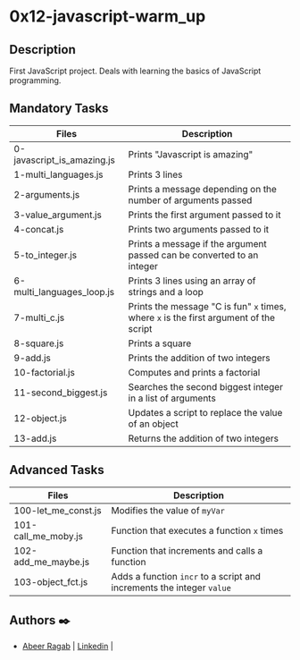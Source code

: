 # 0x12-javascript-warm_up

## Description

First JavaScript project. Deals with learning the basics of JavaScript programming.

## Mandatory Tasks

| Files | Description |
| ----- | ----------- |
| 0-javascript_is_amazing.js | Prints "Javascript is amazing" |
| 1-multi_languages.js | Prints 3 lines |
| 2-arguments.js | Prints a message depending on the number of arguments passed |
| 3-value_argument.js | Prints the first argument passed to it |
| 4-concat.js | Prints two arguments passed to it |
| 5-to_integer.js | Prints a message if the argument passed can be converted to an integer |
| 6-multi_languages_loop.js | Prints 3 lines using an array of strings and a loop |
| 7-multi_c.js | Prints the message "C is fun" `x` times, where `x` is the first argument of the script |
| 8-square.js | Prints a square |
| 9-add.js | Prints the addition of two integers |
| 10-factorial.js | Computes and prints a factorial |
| 11-second_biggest.js | Searches the second biggest integer in a list of arguments |
| 12-object.js | Updates a script to replace the value of an object |
| 13-add.js | Returns the addition of two integers |

## Advanced Tasks

| Files | Description |
| ----- | ----------- |
| 100-let_me_const.js | Modifies the value of `myVar` |
| 101-call_me_moby.js | Function that executes a function `x` times |
| 102-add_me_maybe.js | Function that increments and calls a function |
| 103-object_fct.js | Adds a function `incr` to a script and increments the integer `value` |


## Authors :black_nib:

- [Abeer Ragab](https://github.com/Abeer-M-Ali) | [Linkedin](https://www.linkedin.com/in/abeer-ragab-b25872260/) |